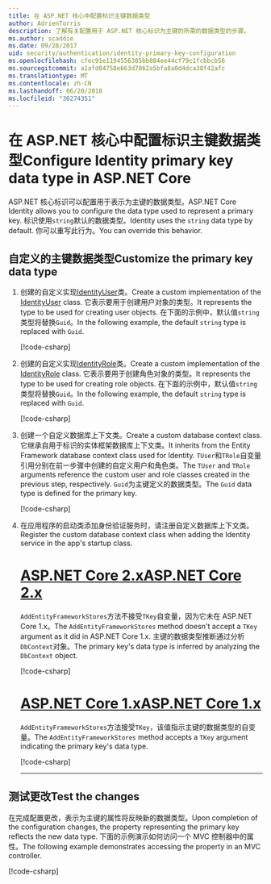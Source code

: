 ```yaml
---
title: 在 ASP.NET 核心中配置标识主键数据类型
author: AdrienTorris
description: 了解有关配置用于 ASP.NET 核心标识为主键的所需的数据类型的步骤。
ms.author: scaddie
ms.date: 09/28/2017
uid: security/authentication/identity-primary-key-configuration
ms.openlocfilehash: cfec91e1194556385bb884ee44cf79c1fcbbcb56
ms.sourcegitcommit: a1afd04758e663d7062a5bfa8a0d4dca38f42afc
ms.translationtype: MT
ms.contentlocale: zh-CN
ms.lasthandoff: 06/20/2018
ms.locfileid: "36274351"
---
```

# <a name="configure-identity-primary-key-data-type-in-aspnet-core"></a><span data-ttu-id="83117-103">在 ASP.NET 核心中配置标识主键数据类型</span><span class="sxs-lookup"><span data-stu-id="83117-103">Configure Identity primary key data type in ASP.NET Core</span></span>

<span data-ttu-id="83117-104">ASP.NET 核心标识可以配置用于表示为主键的数据类型。</span><span class="sxs-lookup"><span data-stu-id="83117-104">ASP.NET Core Identity allows you to configure the data type used to represent a primary key.</span></span> <span data-ttu-id="83117-105">标识使用`string`默认的数据类型。</span><span class="sxs-lookup"><span data-stu-id="83117-105">Identity uses the `string` data type by default.</span></span> <span data-ttu-id="83117-106">你可以重写此行为。</span><span class="sxs-lookup"><span data-stu-id="83117-106">You can override this behavior.</span></span>

## <a name="customize-the-primary-key-data-type"></a><span data-ttu-id="83117-107">自定义的主键数据类型</span><span class="sxs-lookup"><span data-stu-id="83117-107">Customize the primary key data type</span></span>

1. <span data-ttu-id="83117-108">创建的自定义实现[IdentityUser](/dotnet/api/microsoft.aspnetcore.identity.entityframeworkcore.identityuser-1)类。</span><span class="sxs-lookup"><span data-stu-id="83117-108">Create a custom implementation of the [IdentityUser](/dotnet/api/microsoft.aspnetcore.identity.entityframeworkcore.identityuser-1) class.</span></span> <span data-ttu-id="83117-109">它表示要用于创建用户对象的类型。</span><span class="sxs-lookup"><span data-stu-id="83117-109">It represents the type to be used for creating user objects.</span></span> <span data-ttu-id="83117-110">在下面的示例中，默认值`string`类型将替换`Guid`。</span><span class="sxs-lookup"><span data-stu-id="83117-110">In the following example, the default `string` type is replaced with `Guid`.</span></span>

    [!code-csharp[](identity/sample/src/ASPNET-IdentityDemo-PrimaryKeysConfig/Models/ApplicationUser.cs?highlight=4&range=7-13)]

2. <span data-ttu-id="83117-111">创建的自定义实现[IdentityRole](/dotnet/api/microsoft.aspnetcore.identity.entityframeworkcore.identityrole-1)类。</span><span class="sxs-lookup"><span data-stu-id="83117-111">Create a custom implementation of the [IdentityRole](/dotnet/api/microsoft.aspnetcore.identity.entityframeworkcore.identityrole-1) class.</span></span> <span data-ttu-id="83117-112">它表示要用于创建角色对象的类型。</span><span class="sxs-lookup"><span data-stu-id="83117-112">It represents the type to be used for creating role objects.</span></span> <span data-ttu-id="83117-113">在下面的示例中，默认值`string`类型将替换`Guid`。</span><span class="sxs-lookup"><span data-stu-id="83117-113">In the following example, the default `string` type is replaced with `Guid`.</span></span>

    [!code-csharp[](identity/sample/src/ASPNET-IdentityDemo-PrimaryKeysConfig/Models/ApplicationRole.cs?highlight=3&range=7-12)]

3. <span data-ttu-id="83117-114">创建一个自定义数据库上下文类。</span><span class="sxs-lookup"><span data-stu-id="83117-114">Create a custom database context class.</span></span> <span data-ttu-id="83117-115">它继承自用于标识的实体框架数据库上下文类。</span><span class="sxs-lookup"><span data-stu-id="83117-115">It inherits from the Entity Framework database context class used for Identity.</span></span> <span data-ttu-id="83117-116">`TUser`和`TRole`自变量引用分别在前一步骤中创建的自定义用户和角色类。</span><span class="sxs-lookup"><span data-stu-id="83117-116">The `TUser` and `TRole` arguments reference the custom user and role classes created in the previous step, respectively.</span></span> <span data-ttu-id="83117-117">`Guid`为主键定义的数据类型。</span><span class="sxs-lookup"><span data-stu-id="83117-117">The `Guid` data type is defined for the primary key.</span></span>

    [!code-csharp[](identity/sample/src/ASPNET-IdentityDemo-PrimaryKeysConfig/Data/ApplicationDbContext.cs?highlight=3&range=9-26)]

4. <span data-ttu-id="83117-118">在应用程序的启动类添加身份验证服务时，请注册自定义数据库上下文类。</span><span class="sxs-lookup"><span data-stu-id="83117-118">Register the custom database context class when adding the Identity service in the app's startup class.</span></span>

   # <a name="aspnet-core-2xtabaspnetcore2x"></a>[<span data-ttu-id="83117-119">ASP.NET Core 2.x</span><span class="sxs-lookup"><span data-stu-id="83117-119">ASP.NET Core 2.x</span></span>](#tab/aspnetcore2x/)

   <span data-ttu-id="83117-120">`AddEntityFrameworkStores`方法不接受`TKey`自变量，因为它未在 ASP.NET Core 1.x。</span><span class="sxs-lookup"><span data-stu-id="83117-120">The `AddEntityFrameworkStores` method doesn't accept a `TKey` argument as it did in ASP.NET Core 1.x.</span></span> <span data-ttu-id="83117-121">主键的数据类型推断通过分析`DbContext`对象。</span><span class="sxs-lookup"><span data-stu-id="83117-121">The primary key's data type is inferred by analyzing the `DbContext` object.</span></span>

   [!code-csharp[](identity/sample/src/ASPNETv2-IdentityDemo-PrimaryKeysConfig/Startup.cs?highlight=6-8&range=25-37)]

   # <a name="aspnet-core-1xtabaspnetcore1x"></a>[<span data-ttu-id="83117-122">ASP.NET Core 1.x</span><span class="sxs-lookup"><span data-stu-id="83117-122">ASP.NET Core 1.x</span></span>](#tab/aspnetcore1x/)

   <span data-ttu-id="83117-123">`AddEntityFrameworkStores`方法接受`TKey`，该值指示主键的数据类型的自变量。</span><span class="sxs-lookup"><span data-stu-id="83117-123">The `AddEntityFrameworkStores` method accepts a `TKey` argument indicating the primary key's data type.</span></span>

   [!code-csharp[](identity/sample/src/ASPNET-IdentityDemo-PrimaryKeysConfig/Startup.cs?highlight=9-11&range=39-55)]

   ---

## <a name="test-the-changes"></a><span data-ttu-id="83117-124">测试更改</span><span class="sxs-lookup"><span data-stu-id="83117-124">Test the changes</span></span>

<span data-ttu-id="83117-125">在完成配置更改，表示为主键的属性将反映新的数据类型。</span><span class="sxs-lookup"><span data-stu-id="83117-125">Upon completion of the configuration changes, the property representing the primary key reflects the new data type.</span></span> <span data-ttu-id="83117-126">下面的示例演示如何访问一个 MVC 控制器中的属性。</span><span class="sxs-lookup"><span data-stu-id="83117-126">The following example demonstrates accessing the property in an MVC controller.</span></span>

[!code-csharp[](identity/sample/src/ASPNET-IdentityDemo-PrimaryKeysConfig/Controllers/AccountController.cs?name=snippet_GetCurrentUserId&highlight=6)]
